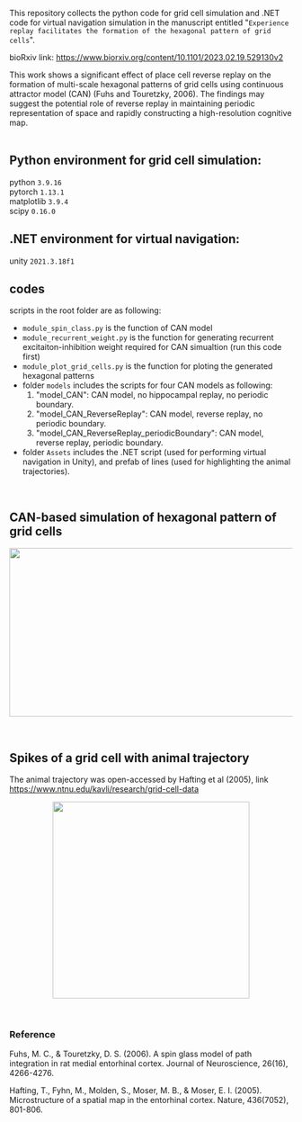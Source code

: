 This repository collects the python code for grid cell simulation and .NET code for virtual navigation simulation in the manuscript entitled "`Experience replay facilitates the formation of the hexagonal pattern of grid cells`". <br />

bioRxiv link: https://www.biorxiv.org/content/10.1101/2023.02.19.529130v2 <br />

This work shows a significant effect of place cell reverse replay on the formation of multi-scale hexagonal patterns of grid cells using continuous attractor model (CAN) (Fuhs and Touretzky, 2006). The findings may suggest the potential role of reverse replay in maintaining  periodic representation of space and rapidly constructing a high-resolution cognitive map. <br /><br />

## Python environment for grid cell simulation: <br />
python `3.9.16` <br />
pytorch `1.13.1` <br />
matplotlib `3.9.4` <br />
scipy `0.16.0` <br />

## .NET environment for virtual navigation: <br />
unity `2021.3.18f1` 

## codes <br />
scripts in the root folder are as following:
<br />
- `module_spin_class.py` is the function of CAN model<br />
- `module_recurrent_weight.py` is the function for generating recurrent excitaiton-inhibition weight required for CAN simualtion (run this code first) <br />
- `module_plot_grid_cells.py` is the function for ploting the generated hexagonal patterns<br />
- folder `models` includes the scripts for four CAN models as following:
  1. "model_CAN": CAN model, no hippocampal replay, no periodic boundary.
  2. "model_CAN_ReverseReplay": CAN model, reverse replay, no periodic boundary.
  3. "model_CAN_ReverseReplay_periodicBoundary": CAN model, reverse replay, periodic boundary.
- folder `Assets` includes the .NET script (used for performing virtual navigation in Unity), and prefab of lines (used for highlighting the animal trajectories).
  
<br />

## CAN-based simulation of hexagonal pattern of grid cells <br />
<p align="center">
  <img src="https://github.com/ZHANGneuro/Hippocampal-replay-facilitates-the-formation-of-entorhinal-grid-cells/blob/main/video_1_grid_pattern_git.gif" width="700" height="300" loop=infinite/>
</p>

<br />

## Spikes of a grid cell with animal trajectory <br />
The animal trajectory was open-accessed by Hafting et al (2005), link https://www.ntnu.edu/kavli/research/grid-cell-data <br />

<p align="center">
  <img src="https://github.com/ZHANGneuro/Hippocampal-replay-facilitates-the-formation-of-entorhinal-grid-cells/blob/main/video_2_firing_rate_git.gif" width="350" height="350" loop=infinite/>
</p>
<br />

### Reference <br />
Fuhs, M. C., & Touretzky, D. S. (2006). A spin glass model of path integration in rat medial entorhinal cortex. Journal of Neuroscience, 26(16), 4266-4276.

Hafting, T., Fyhn, M., Molden, S., Moser, M. B., & Moser, E. I. (2005). Microstructure of a spatial map in the entorhinal cortex. Nature, 436(7052), 801-806.<br />
